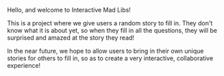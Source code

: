 Hello, and welcome to Interactive Mad Libs!

This is a project where we give users a random story to fill in.  They don't know what it is about yet, so when they fill in all the questions, they will be surprised and amazed at the story they read!

In the near future, we hope to allow users to bring in their own unique stories for others to fill in, so as to create a very interactive, collaborative experience!